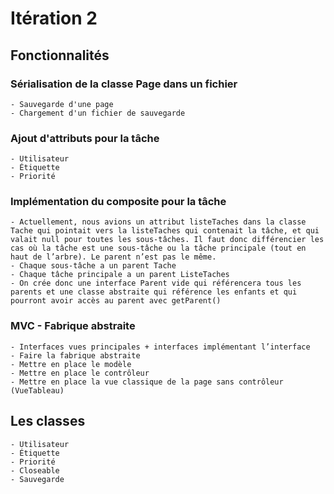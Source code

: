 # Itération 2

## Fonctionnalités

### Sérialisation de la classe Page dans un fichier
    - Sauvegarde d'une page
    - Chargement d'un fichier de sauvegarde

### Ajout d'attributs pour la tâche
    - Utilisateur
    - Étiquette
    - Priorité

### Implémentation du composite pour la tâche
    - Actuellement, nous avions un attribut listeTaches dans la classe Tache qui pointait vers la listeTaches qui contenait la tâche, et qui valait null pour toutes les sous-tâches. Il faut donc différencier les cas où la tâche est une sous-tâche ou la tâche principale (tout en haut de l’arbre). Le parent n’est pas le même.
    - Chaque sous-tâche a un parent Tache
    - Chaque tâche principale a un parent ListeTaches
    - On crée donc une interface Parent vide qui référencera tous les parents et une classe abstraite qui référence les enfants et qui pourront avoir accès au parent avec getParent()

### MVC - Fabrique abstraite
    - Interfaces vues principales + interfaces implémentant l’interface
    - Faire la fabrique abstraite
    - Mettre en place le modèle
    - Mettre en place le contrôleur
    - Mettre en place la vue classique de la page sans contrôleur (VueTableau)

## Les classes
    - Utilisateur
    - Étiquette
    - Priorité
    - Closeable
    - Sauvegarde